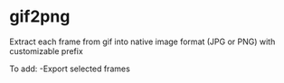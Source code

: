 # gif2png
Extract each frame from gif into native image format (JPG or PNG) with customizable prefix

To add:
  -Export selected frames
